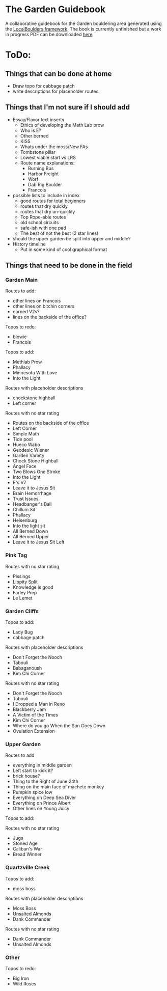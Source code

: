 # The Garden Guidebook
 A collaborative guidebook for the Garden bouldering area generated using the [LocalBoulders framework](https://github.com/AndrewChild/LocalBoulders). The book is currently unfinished but a work in progress PDF can be downloaded [here](https://github.com/AndrewChild/The-Garden-Guidebook/raw/main/guideBook.pdf).

# ToDo:
## Things that can be done at home
- Draw topo for cabbage patch
- write descriptions for placeholder routes

## Things that I'm not sure if I should add
- Essay/Flavor text inserts
  - Ethics of developing the Meth Lab prow
  - Who is E?
  - Other berned
  - KISS
  - Whats under the moss/New FAs
  - Tombstone pillar
  - Lowest viable start vs LRS
  - Route name explanations:
    - Burning Bus
	- Harbor Freight
	- Worf
	- Dab Rig Boulder
	- Francois
- possible lists to include in index
  - good routes for total beginners
  - routes that dry quickly
  - routes that dry un-quickly
  - Top Rope-able routes
  - old school circuits
  - safe-ish with one pad
  - The best of not the best (2 star lines)
- should the upper garden be split into upper and middle?
- History timeline
  - Put in some kind of cool graphical format

## Things that need to be done in the field

### Garden Main
Routes to add:
- other lines on Francois
- other lines on bitchin corners
- earned V2s?
- lines on the backside of the office?

Topos to redo:
- blowie
- Francois

Topos to add:
- Methlab Prow
- Phallacy
- Minnesota With Love
- Into the Light

Routes with placeholder descriptions
- chockstone highball
- Left corner

Routes with no star rating
- Routes on the backside of the office
- Left Corner
- Simple Math
- Tide pool
- Hueco Wabo
- Geodesic Wiener
- Garden Variety
- Chock Stone Highball
- Angel Face
- Two Blows One Stroke
- Into the Light
- E's V7
- Leave it to Jesus Sit
- Brain Hemorrhage
- Trust Issues
- Headbanger's Ball
- Chillum Sit
- Phallacy
- Heisenburg
- Into the light sit
- All Berned Down
- All Berned Upper
- Leave it to Jesus Sit Left

### Pink Tag
Routes with no star rating
- Pissings
- Lippity Split
- Knowledge is good
- Farley Prep
- Le Lemet

### Garden Cliffs
Topos to add:
- Lady Bug
- cabbage patch

Routes with placeholder descriptions
- Don't Forget the Nooch
- Tabouli
- Babaganoush
- Kim Chi Corner

Routes with no star rating
- Don't Forget the Nooch
- Tabouli
- I Dropped a Man in Reno
- Blackberry Jam
- A Victim of the Times
- Kim Chi Corner
- Where do you go When the Sun Goes Down
- Ovulation Extension

### Upper Garden
Routes to add
- everything in middle garden
- Left start to kick it?
- brick house?
- Thing to the Right of June 24th
- Thing on the main face of machete monkey
- Pumpkin spice low
- Everything on Deep Sea Diver
- Everything on Prince Albert
- Other lines on Young Juicy

Topos to add:

Routes with no star rating
- Jugs
- Stoned Age
- Caliban's War
- Bread Winner

### Quartzville Creek
Topos to add:
- moss boss

Routes with placeholder descriptions
- Moss Boss
- Unsalted Almonds
- Dank Commander

Routes with no star rating
- Dank Commander
- Unsalted Almonds

### Other
Topos to redo:
- Big Iron
- Wild Roses